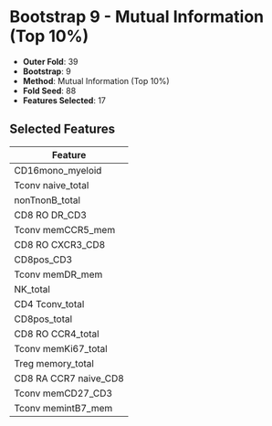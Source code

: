 # Bootstrap 9 - Mutual Information (Top 10%)

- **Outer Fold**: 39
- **Bootstrap**: 9
- **Method**: Mutual Information (Top 10%)
- **Fold Seed**: 88
- **Features Selected**: 17

## Selected Features

| Feature |
|---------|
| CD16mono_myeloid |
| Tconv naive_total |
| nonTnonB_total |
| CD8 RO DR_CD3 |
| Tconv memCCR5_mem |
| CD8 RO CXCR3_CD8 |
| CD8pos_CD3 |
| Tconv memDR_mem |
| NK_total |
| CD4 Tconv_total |
| CD8pos_total |
| CD8 RO CCR4_total |
| Tconv memKi67_total |
| Treg memory_total |
| CD8 RA CCR7 naive_CD8 |
| Tconv memCD27_CD3 |
| Tconv memintB7_mem |

